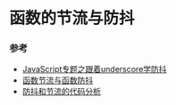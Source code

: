 # 函数的节流与防抖

### 参考

* [JavaScript专题之跟着underscore学防抖](https://juejin.im/post/5931561fa22b9d0058c5b87d)
* [函数节流与函数防抖](http://justclear.gitlab.io/throttle-and-debounce/)
* [防抖和节流的代码分析](http://blog.5udou.cn/blog/Fang-Dou-He-Jie-Liu-De-Dai-Ma-Fen-Xi-59#wrapper)